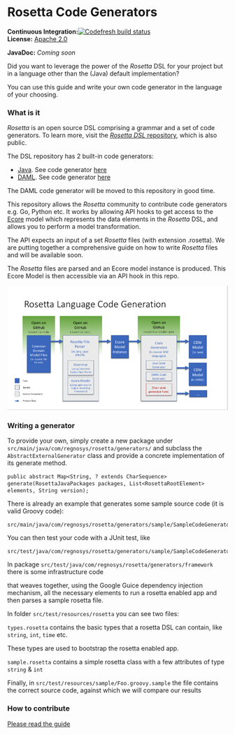 # Rosetta Code Generators



**Continuous Integration:**[![Codefresh build status]( https://g.codefresh.io/api/badges/pipeline/regnosysops/REGnosys%2Frosetta-code-generators%2Frosetta-code-generators?branch=master&key=eyJhbGciOiJIUzI1NiJ9.NWE1N2EyYTlmM2JiOTMwMDAxNDRiODMz.ZDeqVUhB-oMlbZGj4tfEiOg0cy6azXaBvoxoeidyL0g&type=cf-1)]( https://g.codefresh.io/pipelines/rosetta-code-generators/builds?repoOwner=REGnosys&repoName=rosetta-code-generators&serviceName=REGnosys%2Frosetta-code-generators&filter=trigger:build~Build;branch:master;pipeline:5d0a15a6a52a3deca9db7236~rosetta-code-generators) <br/>
**License:** [Apache 2.0](http://www.apache.org/licenses/LICENSE-2.0)

**JavaDoc:** _Coming soon_

Did you want to leverage the power of the *Rosetta* DSL for your project but in a language other than the (Java) default implementation?

You can use this guide and write your own code generator in the language of your choosing.

### What is it

*Rosetta* is an open source DSL comprising a grammar and a set of code generators. To learn more, visit the [*Rosetta DSL* repository](https://github.com/REGnosys/rosetta-dsl), which is also public.

The DSL repository has 2 built-in code generators:
 - [Java](https://www.oracle.com/java/).  See code generator [here](https://github.com/REGnosys/rosetta-dsl/blob/master/com.regnosys.rosetta/src/com/regnosys/rosetta/generator/java/object/ModelObjectGenerator.xtend)
 - [DAML](https://daml.com/). See code generator [here](https://github.com/REGnosys/rosetta-dsl/blob/master/com.regnosys.rosetta/src/com/regnosys/rosetta/generator/daml/object/DamlModelObjectGenerator.xtend)

The DAML code generator will be moved to this repository in good time. 

This repository allows the *Rosetta* community to contribute code generators e.g. Go, Python etc. It works by allowing API hooks to get access to the [Ecore](https://wiki.eclipse.org/Ecore) model which represents the data elements in the *Rosetta* DSL, and allows you to perform a model transformation.

The API expects an input of a set *Rosetta* files (with extension .rosetta). We are putting together a comprehensive guide on how to write *Rosetta* files and will be available soon.

The *Rosetta* files are parsed and an Ecore model instance is produced. This Ecore Model is then accessible via an API hook in this repo.

![Here is an illustration of how code generation works](/images/rosetta-language-code-generation.png?raw=true)

### Writing a generator

To provide your own, simply create a new package under ``` src/main/java/com/regnosys/rosetta/generators/``` 
and subclass the ``` AbstractExternalGenerator```  class and provide a concrete implementation of its generate method.

```
public abstract Map<String, ? extends CharSequence> generate(RosettaJavaPackages packages, List<RosettaRootElement> elements, String version);
```

There is already an example that generates some sample source code (it is valid Groovy code):

```
src/main/java/com/regnosys/rosetta/generators/sample/SampleCodeGenerator.java
```

You can then test your code with a JUnit test, like

```
src/test/java/com/regnosys/rosetta/generators/sample/SampleCodeGeneratorTest.java
```

In package ```src/test/java/com/regnosys/rosetta/generators/framework``` there is some infrastructure code

that weaves together, using the Google Guice dependency injection mechanism, all the necessary elements to run a rosetta enabled app and then parses a sample rosetta file.

In folder ```src/test/resources/rosetta``` you can see two files:

```types.rosetta``` contains the basic types that a rosetta DSL can contain, like  ```string```, ```int```, ```time``` etc.

These types are used to bootstrap the rosetta enabled app.

```sample.rosetta``` contains a simple rosetta class with a few attributes of type ```string``` & ```int```

Finally, in  ```src/test/resources/sample/Foo.groovy.sample``` the file contains the correct source code, against which we will compare our results  


### How to contribute
[Please read the guide ](/CONTRIBUTING.md)
